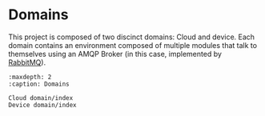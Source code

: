 # Domains 

This project is composed of two discinct domains: Cloud and device. Each domain contains an environment composed of multiple modules that talk to themselves using an AMQP Broker (in this case, implemented by [RabbitMQ](https://rabbitmq.com)). 

```{toctree}
:maxdepth: 2 
:caption: Domains

Cloud domain/index
Device domain/index
```

